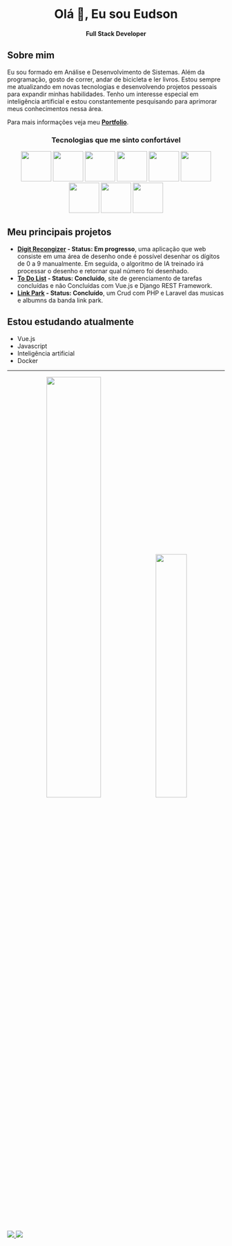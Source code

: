 <h1 align="center">Olá 👋, Eu sou Eudson</h1>
<h4 align="center">Full Stack Developer</h4>

## Sobre mim

Eu sou formado em Análise e Desenvolvimento de Sistemas. Além da programação, gosto de correr, andar de bicicleta e ler livros. Estou sempre me atualizando em novas tecnologias e desenvolvendo projetos pessoais para expandir minhas habilidades. Tenho um interesse especial em inteligência artificial e estou constantemente pesquisando para aprimorar meus conhecimentos nessa área.

Para mais informações veja meu **[Portfolio](<https://sobrancelhadodragao.github.io/eudsondeveloper/> "https://sobrancelhadodragao.github.io/eudsondeveloper/")**.

<div align="center">
        
### Tecnologias que me sinto confortável 

<img width="70px" src="https://cdn.jsdelivr.net/gh/devicons/devicon/icons/python/python-original.svg" />

<img width="70px" src="https://cdn.jsdelivr.net/gh/devicons/devicon/icons/vuejs/vuejs-original.svg" />
        
<img width="70px" src="https://cdn.jsdelivr.net/gh/devicons/devicon/icons/django/django-plain-wordmark.svg" />
    
<img width="70px" src="https://cdn.jsdelivr.net/gh/devicons/devicon/icons/php/php-plain.svg" />

<img width="70px" src="https://cdn.jsdelivr.net/gh/devicons/devicon/icons/html5/html5-plain.svg" />
        
<img width="70px" src="https://cdn.jsdelivr.net/gh/devicons/devicon/icons/css3/css3-plain.svg" />
     
<img width="70px" src="https://cdn.jsdelivr.net/gh/devicons/devicon/icons/javascript/javascript-plain.svg" />
      
<img width="70px" src="https://cdn.jsdelivr.net/gh/devicons/devicon/icons/laravel/laravel-plain-wordmark.svg" />
        
<img width="70px" src="https://cdn.jsdelivr.net/gh/devicons/devicon/icons/mysql/mysql-original-wordmark.svg" />
                
</div>

## Meu principais projetos

- **[Digit Recongizer](<https://github.com/SobrancelhaDoDragao/Digit_Recognizer>) - Status: Em progresso**, uma aplicação que web consiste em uma área de desenho onde é possível desenhar os dígitos de 0 a 9 manualmente. Em seguida, o algoritmo de IA treinado irá processar o desenho e retornar qual número foi desenhado.
- **[To Do List](<https://github.com/SobrancelhaDoDragao/To_Do_List>) - Status: Concluído**, site de gerenciamento de tarefas concluídas e não Concluídas com Vue.js e Django REST Framework.
- **[Link Park](<https://github.com/SobrancelhaDoDragao/Linkin-park>) - Status: Concluído**, um Crud com PHP e Laravel das musicas e albumns da banda link park.

## Estou estudando atualmente

- Vue.js
- Javascript
- Inteligência artificial 
- Docker

-------------

<div align="center">

<img width="50%" src="https://github-readme-stats.vercel.app/api?username=SobrancelhaDoDragao&show_icons=true&theme=dark" />

<img width="38%"  src="https://github-readme-stats.vercel.app/api/top-langs/?username=SobrancelhaDoDragao&layout=compact&theme=dark" />

         
</div>

##

<a target='_blank' href="https://www.linkedin.com/in/eudsonDuraes/">
        <img src="https://img.shields.io/badge/LinkedIn-0077B5?style=for-the-badge&logo=linkedin&logoColor=white">
</a>
 
  <a target='_blank' href="mailto: eudson.duraes@gmail.com">
        <img src="https://img.shields.io/badge/-Gmail-%23EA4335?style=for-the-badge&logo=gmail&logoColor=white">
 </a>

